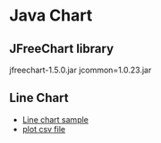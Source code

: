 <h1>Java Chart</h1>

## JFreeChart library

jfreechart-1.5.0.jar
jcommon=1.0.23.jar

## Line Chart

* [Line chart sample](../chart/src/chart/LineChart_AWT.java)
* [plot csv file](../chart/src/chart/StudentScoreChart.java)